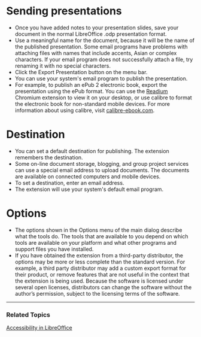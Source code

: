 # Sending presentations #

  * Once you have added notes to your presentation slides, save your document in the normal LibreOffice .odp presentation format.
  * Use a meaningful name for the document, because it will be the name of the published presentation. Some email programs have problems with attaching files with names that include accents, Asian or complex characters. If your email program does not successfully attach a file, try renaming it with no special characters.
  * Click the Export Presentation button on the menu bar.
  * You can use your system's email program to publish the presentation.
  * For example, to publish an ePub 2 electronic book, export the presentation using the ePub format. You can use the [Readium](http://readium.org/) Chromium extension to view it on your desktop, or use calibre to format the electronic book for non-standard mobile devices. For more information about using calibre, visit [calibre-ebook.com](http://calibre-ebook.com/).

# Destination #

  * You can set a default destination for publishing. The extension remembers the destination.
  * Some on-line document storage, blogging, and group project services can use a special email address to upload documents. The documents are available on connected computers and mobile devices.
  * To set a destination, enter an email address.
  * The extension will use your system's default email program.

# Options #

  * The options shown in the Options menu of the main dialog describe what the tools do. The tools that are available to you depend on which tools are available on your platform and what other programs and support files you have installed.
  * If you have obtained the extension from a third-party distributor, the options may be more or less complete than the standard version. For example, a third party distributor may add a custom export format for their product, or remove features that are not useful in the context that the extension is being used. Because the software is licensed under several open licenses, distributors can change the software without the author’s permission, subject to the licensing terms of the software.

---

### Related Topics ###
[Accessibility in LibreOffice](http://help.libreoffice.org/Common/Accessibility_in)